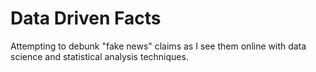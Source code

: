 # Data Driven Facts
Attempting to debunk "fake news" claims as I see them online with data science and statistical analysis techniques. 
